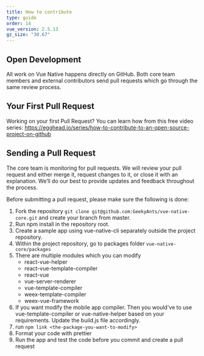 ```yaml
---
title: How to contribute
type: guide
order: 14
vue_version: 2.5.13
gz_size: "30.67"
---
```


## Open Development

All work on Vue Native happens directly on GitHub. Both core team members and external contributors send pull requests which go through the same review process.

## Your First Pull Request

Working on your first Pull Request? You can learn how from this free video series:
https://egghead.io/series/how-to-contribute-to-an-open-source-project-on-github

## Sending a Pull Request

The core team is monitoring for pull requests. We will review your pull request and either merge it, request changes to it, or close it with an explanation. We’ll do our best to provide updates and feedback throughout the process.

Before submitting a pull request, please make sure the following is done:

1.  Fork the repository `git clone git@github.com:GeekyAnts/vue-native-core.git` and create your branch from master.
2.  Run npm install in the repository root.
3.  Create a sample app using vue-native-cli separately outside the project repository.
4.  Within the project repository, go to packages folder `vue-native-core/packages`
5.  There are multiple modules which you can modify
    - react-vue-helper
    - react-vue-template-compiler
    - react-vue
    - vue-server-renderer
    - vue-template-compiler
    - weex-template-compiler
    - weex-vue-framework
6.  If you want modify the mobile app compiler. Then you would've to use vue-template-compiler or vue-native-helper based on your requirements. Update the build.js file accordingly.
7.  run `npm link <the-package-you-want-to-modify>`
8.  Format your code with prettier
9.  Run the app and test the code before you commit and create a pull request
